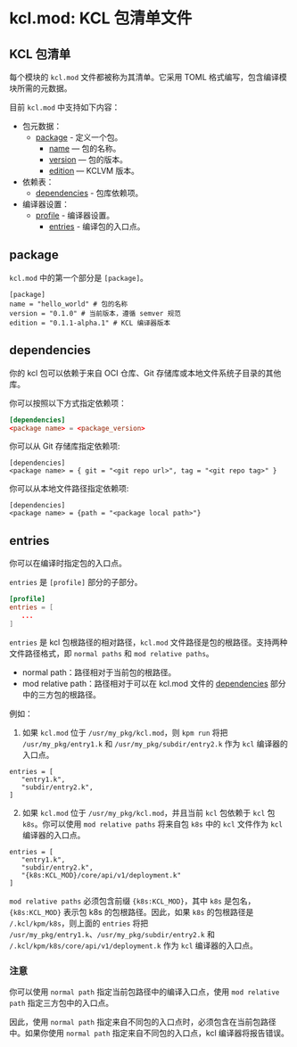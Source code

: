 # kcl.mod: KCL 包清单文件

## KCL 包清单

每个模块的 `kcl.mod` 文件都被称为其清单。它采用 TOML 格式编写，包含编译模块所需的元数据。

目前 `kcl.mod` 中支持如下内容：

- 包元数据：
  - [package](#package) - 定义一个包。
    - [name](#package) — 包的名称。
    - [version](#package) — 包的版本。
    - [edition](#package) — KCLVM 版本。
- 依赖表：
  - [dependencies](#dependencies) - 包库依赖项。
- 编译器设置：
  - [profile](#entries) - 编译器设置。
    - [entries](#entries) - 编译包的入口点。

## package
`kcl.mod` 中的第一个部分是 `[package]`。

```
[package] 
name = "hello_world" # 包的名称 
version = "0.1.0" # 当前版本，遵循 semver 规范 
edition = "0.1.1-alpha.1" # KCL 编译器版本
```

## dependencies

你的 kcl 包可以依赖于来自 OCI 仓库、Git 存储库或本地文件系统子目录的其他库。

你可以按照以下方式指定依赖项：

```toml
[dependencies]
<package name> = <package_version>
```

你可以从 Git 存储库指定依赖项:
```
[dependencies]
<package name> = { git = "<git repo url>", tag = "<git repo tag>" } 
```

你可以从本地文件路径指定依赖项:
```
[dependencies]
<package name> = {path = "<package local path>"} 
```

## entries

你可以在编译时指定包的入口点。

`entries` 是 `[profile]` 部分的子部分。

```toml
[profile]
entries = [
   ...
]
```

`entries` 是 kcl 包根路径的相对路径，`kcl.mod` 文件路径是包的根路径。支持两种文件路径格式，即 `normal paths` 和 `mod relative paths`。

- normal path：路径相对于当前包的根路径。
- mod relative path：路径相对于可以在 kcl.mod 文件的 [dependencies](#dependencies) 部分中的三方包的根路径。

例如：
1. 如果 `kcl.mod` 位于 `/usr/my_pkg/kcl.mod`，则 `kpm run` 将把 `/usr/my_pkg/entry1.k` 和 `/usr/my_pkg/subdir/entry2.k` 作为 `kcl` 编译器的入口点。

```
entries = [
   "entry1.k",
   "subdir/entry2.k",
]
```

2. 如果 `kcl.mod` 位于 `/usr/my_pkg/kcl.mod`，并且当前 `kcl` 包依赖于 `kcl` 包 `k8s`。你可以使用 `mod relative paths` 将来自包 `k8s` 中的 `kcl` 文件作为 `kcl` 编译器的入口点。

```
entries = [
   "entry1.k",
   "subdir/entry2.k",
   "{k8s:KCL_MOD}/core/api/v1/deployment.k"
]
```

`mod relative paths` 必须包含前缀 `{k8s:KCL_MOD}`，其中 `k8s` 是包名，`{k8s:KCL_MOD}` 表示包 k8s 的包根路径。因此，如果 `k8s` 的包根路径是 `/.kcl/kpm/k8s`，则上面的 `entries` 将把 `/usr/my_pkg/entry1.k`、`/usr/my_pkg/subdir/entry2.k` 和 `/.kcl/kpm/k8s/core/api/v1/deployment.k` 作为 `kcl` 编译器的入口点。

### 注意
你可以使用 `normal path` 指定当前包路径中的编译入口点，使用 `mod relative path` 指定三方包中的入口点。

因此，使用 `normal path` 指定来自不同包的入口点时，必须包含在当前包路径中。如果你使用 `normal path` 指定来自不同包的入口点，kcl 编译器将报告错误。 